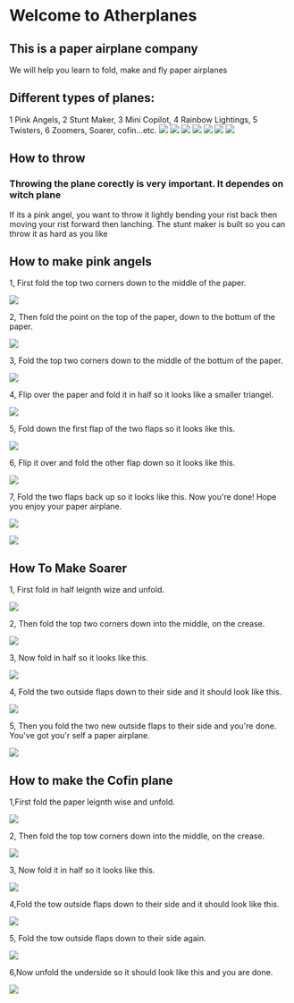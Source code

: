 # Welcome to Atherplanes
## This is a paper airplane company
We will help you learn to fold, make and fly paper airplanes
## Different types of planes:
1 Pink Angels, 2 Stunt Maker, 3 Mini Copilot, 4 Rainbow Lightings, 5 Twisters, 6 Zoomers, Soarer, cofin...etc.
![](./IMG_2440.JPG) ![](./IMG_2454.JPG) ![](./IMG_2451.JPG) ![](./IMG_2447.JPG) ![](./image0.jpeg) ![](./image1.jpeg) 
![](./IMG_2522) 
## How to throw
### Throwing the plane corectly is very important. It dependes on witch plane
If its a pink angel, you want to throw it lightly bending your rist back then moving your rist forward then lanching.                 The stunt maker is built so you can throw it as hard as you like

## How to make pink angels

1, First fold the top two corners down to the middle of the paper.

![](./IMG_2503.JPG)

2, Then fold the point on the top of the paper, down to the bottum of the paper.

![](./IMG_2504.JPG)

3, Fold the top two corners down to the middle of the bottum of the paper.

![](./IMG_2506.JPG)

4, Flip over the paper and fold it in half so it looks like a smaller triangel.

![](./IMG_2517.JPG)

5, Fold down the first flap of the two flaps so it looks like this.

![](./IMG_2519.JPG)

6, Flip it over and fold the other flap down so it looks like this.

![](./IMG_2526.JPG)

7, Fold the two flaps back up so it looks like this. Now you're done! Hope you enjoy your paper airplane.

![](./IMG_2529.JPG)

![](./IMG_2530.JPG)


## How To Make Soarer

1, First fold in half leignth wize and unfold.

![](./IMG_2533.JPG)

2, Then fold the top two corners down into the middle, on the crease.

![](./IMG_2538.JPG)

3, Now fold in half so it looks like this.

![](./IMG_2560.JPG)

4, Fold the two outside flaps down to their side and it should look like this.

![](./IMG_2566.JPG)

5, Then you fold the two new outside flaps to their side and you're done. You've got you'r self a paper airplane.

![](./IMG_2568.jpg)

## How to make the Cofin plane

1,First fold the paper leignth wise and unfold.

![](./IMG_2571.jpg)

2, Then fold the top tow corners down into the middle, on the crease.

![](./IMG_2580.jpg)

3, Now fold it in half so it looks like this.

![](./IMG_2582.jpg)

4,Fold the tow outside flaps down to their side and it should look like this.

![](./IMG_2566.JPG)

5, Fold the tow outside flaps down to their side again.

![](./IMG_2585.jpg)

6,Now unfold the underside so it should look like this and you are done.

![](./IMG_2589.jpg)

























